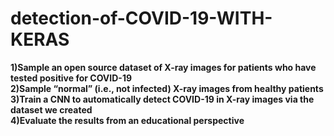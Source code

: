 # detection-of-COVID-19-WITH-KERAS
<b>1)Sample an open source dataset of X-ray images for patients who have tested positive for COVID-19<br>
2)Sample “normal” (i.e., not infected) X-ray images from healthy patients<br>
3)Train a CNN to automatically detect COVID-19 in X-ray images via the dataset we created<br>
4)Evaluate the results from an educational perspective</b>
